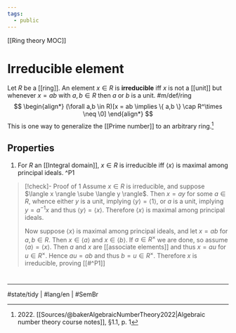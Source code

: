 ```yaml
---
tags:
  - public
---
```

[[Ring theory MOC]]
# Irreducible element

Let $R$ be a [[ring]].
An element $x \in R$ is **irreducible** iff $x$ is not a [[unit]] but whenever $x = ab$ with $a,b \in R$ 
then $a$ or $b$ is a unit. #m/def/ring 
$$
\begin{align*}
(\forall a,b \in R)[x = ab \implies \{ a,b \} \cap R^\times \neq \0]
\end{align*}
$$
This is one way to generalize the [[Prime number]] to an arbitrary ring.[^2022]

  [^2022]: 2022\. [[Sources/@bakerAlgebraicNumberTheory2022|Algebraic number theory course notes]], §1.1, p. 1

## Properties

1. For $R$ an [[Integral domain]], $x \in R$ is irreducible iff $\langle x \rangle$ is maximal among principal ideals. ^P1

> [!check]- Proof of 1
> Assume $x \in R$ is irreducible, and suppose $\langle x \rangle \sube \langle y \rangle$.
> Then $x = ay$ for some $a \in R$,
> whence either $y$ is a unit, implying $\langle y \rangle = \langle 1 \rangle$,
> or $a$ is a unit, implying $y = a^{-1} x$ and thus $\langle y \rangle = \langle x \rangle$.
> Therefore $\langle x \rangle$ is maximal among principal ideals.
> 
> Now suppose $\langle x \rangle$ is maximal among principal ideals,
> and let $x = ab$ for $a,b \in R$.
> Then $x \in \langle a \rangle$ and $x \in \langle b \rangle$.
> If $a \in R^\times$ we are done, so assume $\langle a \rangle = \langle x \rangle$.
> Then $a$ and $x$ are [[associate elements]] and thus $x = au$ for $u \in R^\times$.
> Hence $au = ab$ and thus $b = u \in R^\times$.
> Therefore $x$ is irreducible, proving [[#^P1]] <span class="QED"/>

#
---
#state/tidy | #lang/en | #SemBr
